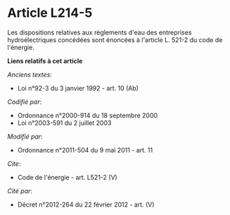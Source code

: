 # Article L214-5

Les dispositions relatives aux règlements d'eau des entreprises hydroélectriques concédées sont énoncées à l'article L. 521-2
du code de l'énergie.

**Liens relatifs à cet article**

_Anciens textes_:

  - Loi n°92-3 du 3 janvier 1992 - art. 10 (Ab)

_Codifié par_:

  - Ordonnance n°2000-914 du 18 septembre 2000
  - Loi n°2003-591 du 2 juillet 2003

_Modifié par_:

  - Ordonnance n°2011-504 du 9 mai 2011 - art. 11

_Cite_:

  - Code de l'énergie - art. L521-2 (V)

_Cité par_:

  - Décret n°2012-264 du 22 février 2012 - art. (V)
